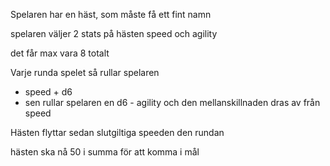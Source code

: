 Spelaren har en häst, som måste få ett fint namn

spelaren väljer 2 stats på hästen
speed och agility

det får max vara 8 totalt

Varje runda spelet så rullar spelaren
* speed + d6
* sen rullar spelaren en d6 - agility och den mellanskillnaden dras av från speed

Hästen flyttar sedan slutgiltiga speeden den rundan

hästen ska nå 50 i summa för att komma i mål